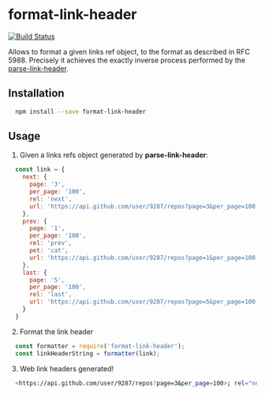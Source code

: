 # format-link-header

[![Build Status](https://img.shields.io/travis/jonathansamines/format-link-header/master.svg?style=flat-square)](https://travis-ci.org/jonathansamines/format-link-header)

Allows to format a given links ref object, to the format as described in RFC 5988. Precisely it achieves the exactly inverse process performed by the [parse-link-header](https://github.com/thlorenz/parse-link-header).

## Installation

```bash
  npm install --save format-link-header
```

## Usage

1. Given a links refs object generated by **parse-link-header**:

  ```js
    const link = {
      next: {
        page: '3',
        per_page: '100',
        rel: 'next',
        url: 'https://api.github.com/user/9287/repos?page=3&per_page=100'
      },
      prev: {
        page: '1',
        per_page: '100',
        rel: 'prev',
        pet: 'cat',
        url: 'https://api.github.com/user/9287/repos?page=1&per_page=100'
      },
      last: {
        page: '5',
        per_page: '100',
        rel: 'last',
        url: 'https://api.github.com/user/9287/repos?page=5&per_page=100'
      }
    }
  ```

2. Format the link header

  ```js
    const formatter = require('format-link-header');
    const linkHeaderString = formatter(link);
  ```

3. Web link headers generated!

  ```bash
    <https://api.github.com/user/9287/repos?page=3&per_page=100>; rel="next", <https://api.github.com/user/9287/repos?page=1&per_page=100>; rel="prev"; pet="cat", <https://api.github.com/user/9287/repos?page=5&per_page=100>; rel="last"
  ```
